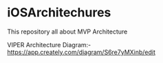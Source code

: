 # iOSArchitechures

This repository all about MVP Architecture 

VIPER Architecture Diagram:- https://app.creately.com/diagram/S6re7yMXinb/edit
